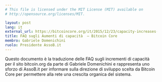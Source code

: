 ```yaml
---
# This file is licensed under the MIT License (MIT) available on
# http://opensource.org/licenses/MIT.

layout: post
lang: it
external_url: https://bitcoincore.org/it/2015/12/23/capacity-increases-faq/
title: FAQ sugli Aumenti di capacità  — Bitcoin Core
membro: Gabriele Domenichini
ruolo: Presidente AssoB.it
---
```


Questo documento è la traduzione delle FAQ
sugli incrementi di capacità per il sito bitcoin.org da parte di
Gabriele Domenichini e rappresenta uno sforzo di AssoB.it per informare
sulla direzione di sviluppo scelta da Bitcoin Core per permettere alla rete una
crescita organica del sistema.
<!-- more -->
